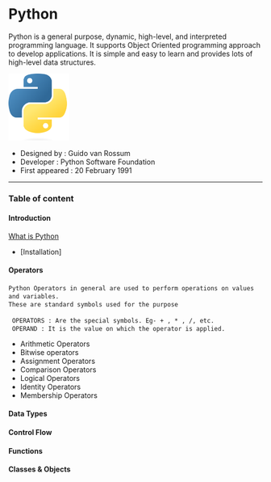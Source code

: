 # Python
Python is a general purpose, dynamic, high-level, and interpreted programming language. It supports Object Oriented programming approach to develop applications. It is simple and easy to learn and provides lots of high-level data structures.

<img src="https://github.com/imsrikanth/Python/blob/main/assets/images/Python-logo-notext.svg.png" alt="Python" width="120" hight="120">


- Designed by : Guido van Rossum
- Developer : Python Software Foundation
- First appeared : 20 February 1991

---
### Table of content

#### Introduction
[What is Python](https://github.com/imsrikanth/Python/blob/main/Introduction/what%20is%20python.md)
- [Installation]

#### Operators
```
Python Operators in general are used to perform operations on values and variables. 
These are standard symbols used for the purpose

 OPERATORS : Are the special symbols. Eg- + , * , /, etc.
 OPERAND : It is the value on which the operator is applied.
```

- Arithmetic Operators
- Bitwise operators
- Assignment Operators
- Comparison Operators
- Logical Operators
- Identity Operators
- Membership Operators




#### Data Types
#### Control Flow
#### Functions
#### Classes & Objects
